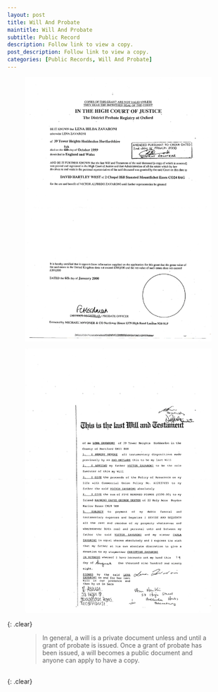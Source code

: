 ```yaml
---
layout: post
title: Will And Probate
maintitle: Will And Probate
subtitle: Public Record
description: Follow link to view a copy.
post_description: Follow link to view a copy.
categories: [Public Records, Will And Probate]
---
```


<figure class="fig1">
<a href="/assets/images/public-records/2000-01-06-lena-zavaroni-wills-and-Probate-page-02.jpg"><img src="/assets/images/public-records/2000-01-06-lena-zavaroni-wills-and-Probate-page-02.jpg" class="full-width zoom-in"></a>
</figure>

<figure class="fig2">
<a href="/assets/images/public-records/2000-01-06-lena-zavaroni-wills-and-Probate-page-03.jpg"><img src="/assets/images/public-records/2000-01-06-lena-zavaroni-wills-and-Probate-page-03.jpg" class="full-width zoom-in"></a>
</figure>

{: .clear}

<figure class="fig3">
<figcaption>
<blockquote>In general, a will is a private document unless and until a grant of probate is issued. Once a grant of probate has been issued, a will becomes a public document and anyone can apply to have a copy.</blockquote>
</figcaption>
</figure>

<br />{: .clear}

